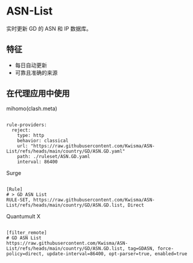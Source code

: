 
# ASN-List

实时更新 GD 的 ASN 和 IP 数据库。

## 特征

- 每日自动更新
- 可靠且准确的来源

## 在代理应用中使用

mihomo(clash.meta)

<pre><code class="language-javascript">
rule-providers:
  reject:
    type: http
    behavior: classical
    url: "https://raw.githubusercontent.com/Kwisma/ASN-List/refs/heads/main/country/GD/ASN.GD.yaml"
    path: ./ruleset/ASN.GD.yaml
    interval: 86400
</code></pre>

Surge

<pre><code class="language-javascript">
[Rule]
# > GD ASN List
RULE-SET, https://raw.githubusercontent.com/Kwisma/ASN-List/refs/heads/main/country/GD/ASN.GD.list, Direct
</code></pre>

Quantumult X

<pre><code class="language-javascript">
[filter_remote]
# GD ASN List
https://raw.githubusercontent.com/Kwisma/ASN-List/refs/heads/main/country/GD/ASN.GD.list, tag=GDASN, force-policy=direct, update-interval=86400, opt-parser=true, enabled=true
</code></pre>
